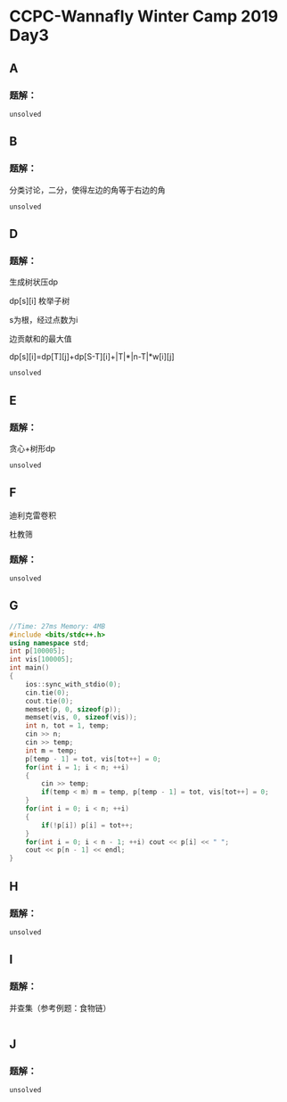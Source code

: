 # CCPC-Wannafly Winter Camp 2019 Day3

## A

### 题解：

```
unsolved  
```

## B

### 题解：

分类讨论，二分，使得左边的角等于右边的角

```
unsolved
```

## D

### 题解：

生成树状压dp

dp\[s]\[i] 枚举子树

s为根，经过点数为i

边贡献和的最大值

dp\[s]\[i]=dp\[T]\[j]+dp\[S-T]\[i]+\|T\|\*\|n-T\|\*w\[i]\[j]

```
unsolved
```

## E

### 题解：

贪心+树形dp

```
unsolved
```


## F

迪利克雷卷积

杜教筛

### 题解：

```
unsolved
```

## G

```c++
//Time: 27ms Memory: 4MB
#include <bits/stdc++.h>
using namespace std;
int p[100005];
int vis[100005];
int main()
{
	ios::sync_with_stdio(0);
	cin.tie(0);
	cout.tie(0);
	memset(p, 0, sizeof(p));
	memset(vis, 0, sizeof(vis));
	int n, tot = 1, temp;
	cin >> n;
	cin >> temp;
	int m = temp;
	p[temp - 1] = tot, vis[tot++] = 0;
	for(int i = 1; i < n; ++i)
	{
		cin >> temp;
		if(temp < m) m = temp, p[temp - 1] = tot, vis[tot++] = 0;
	}
	for(int i = 0; i < n; ++i)
	{
		if(!p[i]) p[i] = tot++;
	}
	for(int i = 0; i < n - 1; ++i) cout << p[i] << " ";
	cout << p[n - 1] << endl;
}
```

## H

### 题解：

```
unsolved
```

## I

### 题解：

并查集（参考例题：食物链）

```

```

## J

### 题解：

```
unsolved
```